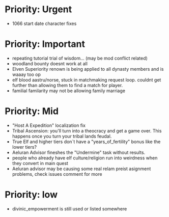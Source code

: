  <!-- A bug I noticed last night is if you use to 1066 start date all of the elf characters are 200+ years old and die very quickly, and the archeologist will instantly die as she is only human, thus making it impossible to complete the first expedition as she is the one who give you the answer. -->

# Priority: Urgent
- 1066 start date character fixes

# Priority: Important
- repeating tutorial trial of wisdom... (may be mod conflict related)
- woodland bounty doesnt work at all
- Elven Superiority renown is being applied to all dynasty members and is waaay too op
- elf blood aastru/norse, stuck in matchmaking request loop. couldnt get further than allowing them to find a match for player.
- familial familarity may not be allowing family marriage

# Priority: Mid
- "Host A Expedition" localization fix
- Tribal Ascension: you'll turn into a theocracy and get a game over. This happens once you turn your tribal lands feudal.
- True Elf and higher tiers don´t have a "years_of_fertility" bonus like the lower tiers?
- Aeluran Advisor fineshes the "Undermine" task without results.
- people who already have elf culture/religion run into weirdness when they convert in main quest
- Aeluran advisor may be causing some real relam preist asignment problems, check issues comment for more

# Priority: low
- divinic_empowerment is still used or listed somewhere
